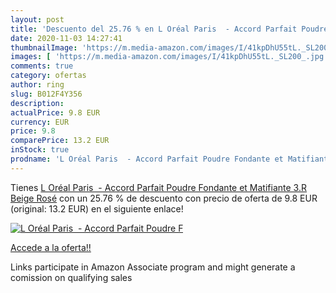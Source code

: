 ```yaml
---
layout: post
title: 'Descuento del 25.76 % en L Oréal Paris  - Accord Parfait Poudre F'
date: 2020-11-03 14:27:41
thumbnailImage: 'https://m.media-amazon.com/images/I/41kpDhU55tL._SL200_.jpg'
images: [ 'https://m.media-amazon.com/images/I/41kpDhU55tL._SL200_.jpg' ]
comments: true
category: ofertas
author: ring
slug: B012F4Y356
description:
actualPrice: 9.8 EUR
currency: EUR
price: 9.8
comparePrice: 13.2 EUR
inStock: true
prodname: 'L Oréal Paris  - Accord Parfait Poudre Fondante et Matifiante 3.R Beige Rosé'
---
```


Tienes [L Oréal Paris  - Accord Parfait Poudre Fondante et Matifiante 3.R Beige Rosé](https://www.amazon.fr/dp/B012F4Y356/?tag=tolees0d-21) con un 25.76 % de descuento con precio de oferta de 9.8 EUR (original: 13.2 EUR) en el siguiente enlace!

[![L Oréal Paris  - Accord Parfait Poudre F](https://m.media-amazon.com/images/I/41kpDhU55tL._SL200_.jpg)](https://www.amazon.fr/dp/B012F4Y356/?tag=tolees0d-21)

[Accede a la oferta!!](https://www.amazon.fr/dp/B012F4Y356/?tag=tolees0d-21)

Links participate in Amazon Associate program and might generate a comission on qualifying sales


